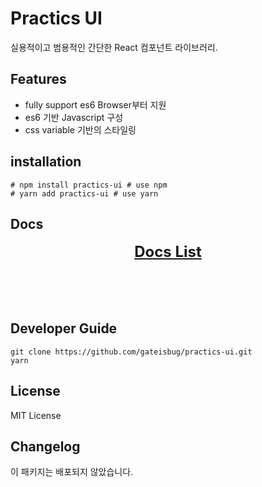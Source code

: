 # Practics UI
실용적이고 범용적인 간단한 React 컴포넌트 라이브러리.

## Features
- fully support es6 Browser부터 지원
- es6 기반 Javascript 구성
- css variable 기반의 스타일링

## installation
```shell
# npm install practics-ui # use npm
# yarn add practics-ui # use yarn
```

## Docs
<header style='font-size: 24px; font-weight: 700;'>
<a href='https://github.com/gateisbug/practx-ui/blob/main/docs/index.md'>Docs List</a>
</header>

## Developer Guide
```shell
git clone https://github.com/gateisbug/practics-ui.git
yarn
```

## License
MIT License

## Changelog
이 패키지는 배포되지 않았습니다.